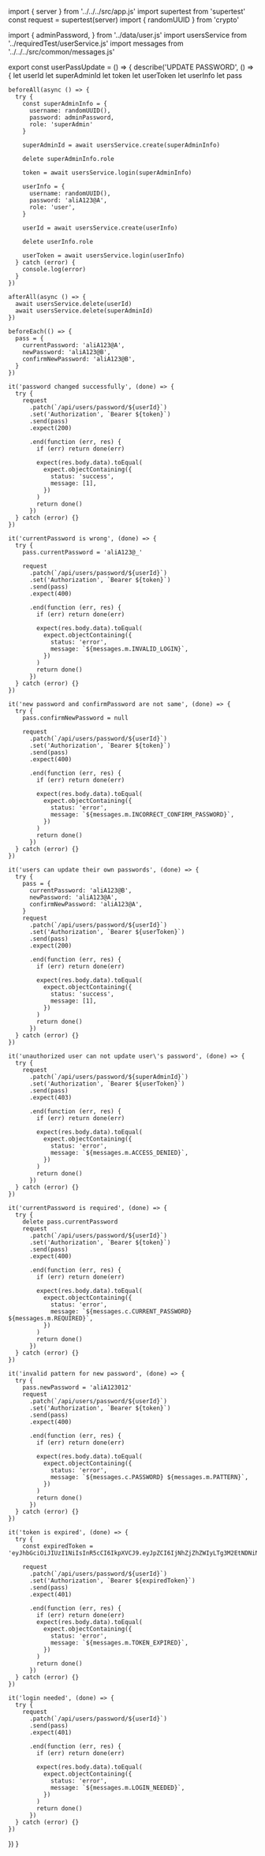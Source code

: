 import { server } from '../../../src/app.js'
import supertest from 'supertest'
const request = supertest(server)
import { randomUUID } from 'crypto'

import {
  adminPassword,
} from '../data/user.js'
import usersService from '../requiredTest/userService.js'
import messages from '../../../src/common/messages.js'

export const userPassUpdate = () => {
  describe('UPDATE PASSWORD', () => {
    let userId
    let superAdminId
    let token
    let userToken
    let userInfo
    let pass

    beforeAll(async () => {
      try {
        const superAdminInfo = {
          username: randomUUID(),
          password: adminPassword,
          role: 'superAdmin'
        }

        superAdminId = await usersService.create(superAdminInfo)

        delete superAdminInfo.role

        token = await usersService.login(superAdminInfo)

        userInfo = {
          username: randomUUID(),
          password: 'aliA123@A',
          role: 'user',
        }

        userId = await usersService.create(userInfo)

        delete userInfo.role

        userToken = await usersService.login(userInfo)
      } catch (error) {
        console.log(error)
      }
    })

    afterAll(async () => {
      await usersService.delete(userId)
      await usersService.delete(superAdminId)
    })

    beforeEach(() => {
      pass = {
        currentPassword: 'aliA123@A',
        newPassword: 'aliA123@B',
        confirmNewPassword: 'aliA123@B',
      }
    })

    it('password changed successfully', (done) => {
      try {
        request
          .patch(`/api/users/password/${userId}`)
          .set('Authorization', `Bearer ${token}`)
          .send(pass)
          .expect(200)

          .end(function (err, res) {
            if (err) return done(err)

            expect(res.body.data).toEqual(
              expect.objectContaining({
                status: 'success',
                message: [1],
              })
            )
            return done()
          })
      } catch (error) {}
    })

    it('currentPassword is wrong', (done) => {
      try {
        pass.currentPassword = 'aliA123@_'

        request
          .patch(`/api/users/password/${userId}`)
          .set('Authorization', `Bearer ${token}`)
          .send(pass)
          .expect(400)

          .end(function (err, res) {
            if (err) return done(err)

            expect(res.body.data).toEqual(
              expect.objectContaining({
                status: 'error',
                message: `${messages.m.INVALID_LOGIN}`,
              })
            )
            return done()
          })
      } catch (error) {}
    })

    it('new password and confirmPassword are not same', (done) => {
      try {
        pass.confirmNewPassword = null

        request
          .patch(`/api/users/password/${userId}`)
          .set('Authorization', `Bearer ${token}`)
          .send(pass)
          .expect(400)

          .end(function (err, res) {
            if (err) return done(err)

            expect(res.body.data).toEqual(
              expect.objectContaining({
                status: 'error',
                message: `${messages.m.INCORRECT_CONFIRM_PASSWORD}`,
              })
            )
            return done()
          })
      } catch (error) {}
    })

    it('users can update their own passwords', (done) => {
      try {
        pass = {
          currentPassword: 'aliA123@B',
          newPassword: 'aliA123@A',
          confirmNewPassword: 'aliA123@A',
        }
        request
          .patch(`/api/users/password/${userId}`)
          .set('Authorization', `Bearer ${userToken}`)
          .send(pass)
          .expect(200)

          .end(function (err, res) {
            if (err) return done(err)

            expect(res.body.data).toEqual(
              expect.objectContaining({
                status: 'success',
                message: [1],
              })
            )
            return done()
          })
      } catch (error) {}
    })

    it('unauthorized user can not update user\'s password', (done) => {
      try {
        request
          .patch(`/api/users/password/${superAdminId}`)
          .set('Authorization', `Bearer ${userToken}`)
          .send(pass)
          .expect(403)

          .end(function (err, res) {
            if (err) return done(err)

            expect(res.body.data).toEqual(
              expect.objectContaining({
                status: 'error',
                message: `${messages.m.ACCESS_DENIED}`,
              })
            )
            return done()
          })
      } catch (error) {}
    })

    it('currentPassword is required', (done) => {
      try {
        delete pass.currentPassword
        request
          .patch(`/api/users/password/${userId}`)
          .set('Authorization', `Bearer ${token}`)
          .send(pass)
          .expect(400)

          .end(function (err, res) {
            if (err) return done(err)

            expect(res.body.data).toEqual(
              expect.objectContaining({
                status: 'error',
                message: `${messages.c.CURRENT_PASSWORD} ${messages.m.REQUIRED}`,
              })
            )
            return done()
          })
      } catch (error) {}
    })

    it('invalid pattern for new password', (done) => {
      try {
        pass.newPassword = 'aliA123012'
        request
          .patch(`/api/users/password/${userId}`)
          .set('Authorization', `Bearer ${token}`)
          .send(pass)
          .expect(400)

          .end(function (err, res) {
            if (err) return done(err)

            expect(res.body.data).toEqual(
              expect.objectContaining({
                status: 'error',
                message: `${messages.c.PASSWORD} ${messages.m.PATTERN}`,
              })
            )
            return done()
          })
      } catch (error) {}
    })

    it('token is expired', (done) => {
      try {
        const expiredToken = 'eyJhbGciOiJIUzI1NiIsInR5cCI6IkpXVCJ9.eyJpZCI6IjNhZjZhZWIyLTg3M2EtNDNiNS04ZDM0LTE0MzczZGE2ZTFiMSIsImlhdCI6MTY2NjUwNjk3MH0.o1k__1jtkL3C2Kte'

        request
          .patch(`/api/users/password/${userId}`)
          .set('Authorization', `Bearer ${expiredToken}`)
          .send(pass)
          .expect(401)

          .end(function (err, res) {
            if (err) return done(err)
            expect(res.body.data).toEqual(
              expect.objectContaining({
                status: 'error',
                message: `${messages.m.TOKEN_EXPIRED}`,
              })
            )
            return done()
          })
      } catch (error) {}
    })

    it('login needed', (done) => {
      try {
        request
          .patch(`/api/users/password/${userId}`)
          .send(pass)
          .expect(401)

          .end(function (err, res) {
            if (err) return done(err)

            expect(res.body.data).toEqual(
              expect.objectContaining({
                status: 'error',
                message: `${messages.m.LOGIN_NEEDED}`,
              })
            )
            return done()
          })
      } catch (error) {}
    })
  })
}
